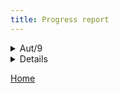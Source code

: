 ```yaml
---
title: Progress report
--- 
```


<details>
      
   <summary>Aut/9</summary>
  
      * Stuff for week 9
      
</details>
    
 <details>
      
    <summary>Aut/10</summary>
  
      * Stuff for week 10
      
 </details>
  

[Home](https://beep-boop-boop.github.io/ENG1-Team4/)
